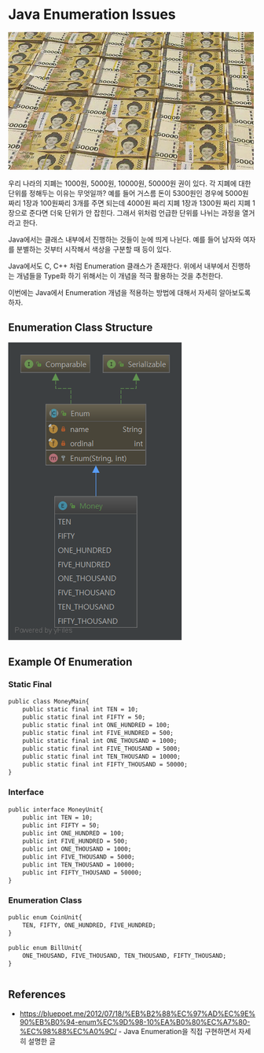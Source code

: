 # Java Enumeration Issues

![bills](/Application_Computer_Science/0_Java_Programing/img/bills.jpg)

우리 나라의 지폐는 1000원, 5000원, 10000원, 50000원 권이 있다. 각 지폐에 대한 단위를 정해두는 이유는 무엇일까? 예를 들어 거스름 돈이 5300원인 경우에 5000원 짜리 1장과 100원짜리 3개를 주면 되는데 4000원 짜리 지폐 1장과 1300원 짜리 지폐 1장으로 준다면 더욱 단위가 안 잡힌다. 그래서 위처럼 언급한 단위를 나뉘는 과정을 열거라고 한다.

Java에서는 클래스 내부에서 진행하는 것들이 눈에 띄게 나뉜다. 예를 들어 남자와 여자를 분별하는 것부터 시작해서 색상을 구분할 때 등이 있다.

Java에서도 C, C++ 처럼 Enumeration 클래스가 존재한다. 위에서 내부에서 진행하는 개념들을 Type화 하기 위해서는 이 개념을 적극 활용하는 것을 추천한다.

이번에는 Java에서 Enumeration 개념을 적용하는 방법에 대해서 자세히 알아보도록 하자.

## Enumeration Class Structure

![enumeration_uml](/Application_Computer_Science/0_Java_Programing/img/enumeration_uml.png)

## Example Of Enumeration

### Static Final

```
public class MoneyMain{
    public static final int TEN = 10;
    public static final int FIFTY = 50;
    public static final int ONE_HUNDRED = 100;
    public static final int FIVE_HUNDRED = 500;
    public static final int ONE_THOUSAND = 1000;
    public static final int FIVE_THOUSAND = 5000;
    public static final int TEN_THOUSAND = 10000;
    public static final int FIFTY_THOUSAND = 50000;
}
```

### Interface

```
public interface MoneyUnit{
    public int TEN = 10;
    public int FIFTY = 50;
    public int ONE_HUNDRED = 100;
    public int FIVE_HUNDRED = 500;
    public int ONE_THOUSAND = 1000;
    public int FIVE_THOUSAND = 5000;
    public int TEN_THOUSAND = 10000;
    public int FIFTY_THOUSAND = 50000;
}
```

### Enumeration Class
```
public enum CoinUnit{
    TEN, FIFTY, ONE_HUNDRED, FIVE_HUNDRED;
}
```

```
public enum BillUnit{
    ONE_THOUSAND, FIVE_THOUSAND, TEN_THOUSAND, FIFTY_THOUSAND;
}
```

```
```

## References
- https://bluepoet.me/2012/07/18/%EB%B2%88%EC%97%AD%EC%9E%90%EB%B0%94-enum%EC%9D%98-10%EA%B0%80%EC%A7%80-%EC%98%88%EC%A0%9C/ - Java Enumeration을 직접 구현하면서 자세히 설명한 글